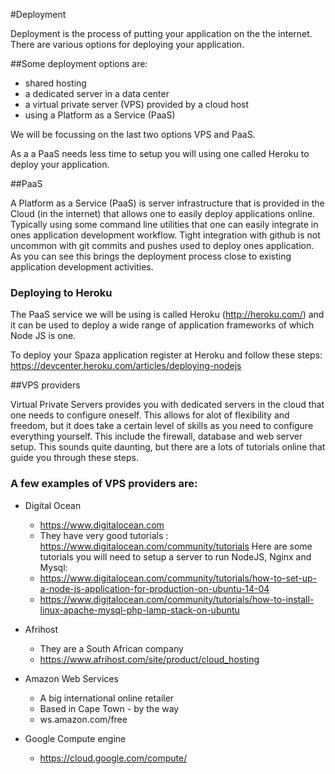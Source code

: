 #Deployment

Deployment is the process of putting your application on the the internet.  There are various options for deploying your application.

##Some deployment options are:
* shared hosting
* a dedicated server in a data center
* a virtual private server (VPS) provided by a cloud host
* using a Platform as a Service (PaaS)

We will be focussing on the last two options VPS and PaaS.

As a a PaaS needs less time to setup you will using one called Heroku to deploy your application.

##PaaS

A Platform as a Service (PaaS) is server infrastructure that is provided in the Cloud (in the internet) that allows one to easily deploy applications online. Typically using some command line utilities that one can easily integrate in ones application development workflow. Tight integration with github is not uncommon with git commits and pushes used to deploy ones application. As you can see this brings the deployment process close to existing application development activities.

### Deploying to Heroku

The PaaS service we will be using is called Heroku (http://heroku.com/) and it can be used to deploy a wide range of application frameworks of which Node JS is one.

To deploy your Spaza application register at Heroku and follow these steps: https://devcenter.heroku.com/articles/deploying-nodejs

##VPS providers

Virtual Private Servers provides you with dedicated servers in the cloud that one needs to configure oneself. 
This allows for alot of flexibility and freedom, but it does take a certain level of skills as you need to configure everything yourself. This include the firewall, database and web server setup. This sounds quite daunting, but there are a lots of tutorials online that guide you through these steps.

### A few examples of VPS providers are:

* Digital Ocean 
  * https://www.digitalocean.com
  * They have very good tutorials : https://www.digitalocean.com/community/tutorials
  Here are some tutorials you will need to setup a server to run NodeJS, Nginx and Mysql: 
   * https://www.digitalocean.com/community/tutorials/how-to-set-up-a-node-js-application-for-production-on-ubuntu-14-04
   * https://www.digitalocean.com/community/tutorials/how-to-install-linux-apache-mysql-php-lamp-stack-on-ubuntu

  
* Afrihost 
  * They are a South African company
  * https://www.afrihost.com/site/product/cloud_hosting
  
* Amazon Web Services
  * A big international online retailer
  * Based in Cape Town - by the way
  * ws.amazon.com/free

* Google Compute engine
  * https://cloud.google.com/compute/
  
